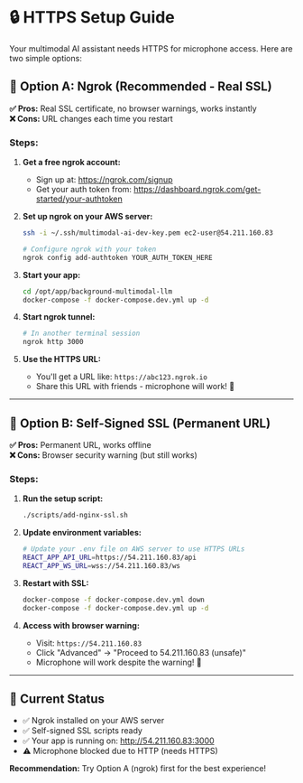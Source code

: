 # 🔒 HTTPS Setup Guide

Your multimodal AI assistant needs HTTPS for microphone access. Here are two simple options:

## 🚀 Option A: Ngrok (Recommended - Real SSL)

**✅ Pros:** Real SSL certificate, no browser warnings, works instantly  
**❌ Cons:** URL changes each time you restart

### Steps:

1. **Get a free ngrok account:**

   - Sign up at: https://ngrok.com/signup
   - Get your auth token from: https://dashboard.ngrok.com/get-started/your-authtoken

2. **Set up ngrok on your AWS server:**

   ```bash
   ssh -i ~/.ssh/multimodal-ai-dev-key.pem ec2-user@54.211.160.83

   # Configure ngrok with your token
   ngrok config add-authtoken YOUR_AUTH_TOKEN_HERE
   ```

3. **Start your app:**

   ```bash
   cd /opt/app/background-multimodal-llm
   docker-compose -f docker-compose.dev.yml up -d
   ```

4. **Start ngrok tunnel:**

   ```bash
   # In another terminal session
   ngrok http 3000
   ```

5. **Use the HTTPS URL:**
   - You'll get a URL like: `https://abc123.ngrok.io`
   - Share this URL with friends - microphone will work! 🎤

---

## 🔧 Option B: Self-Signed SSL (Permanent URL)

**✅ Pros:** Permanent URL, works offline  
**❌ Cons:** Browser security warning (but still works)

### Steps:

1. **Run the setup script:**

   ```bash
   ./scripts/add-nginx-ssl.sh
   ```

2. **Update environment variables:**

   ```bash
   # Update your .env file on AWS server to use HTTPS URLs
   REACT_APP_API_URL=https://54.211.160.83/api
   REACT_APP_WS_URL=wss://54.211.160.83/ws
   ```

3. **Restart with SSL:**

   ```bash
   docker-compose -f docker-compose.dev.yml down
   docker-compose -f docker-compose.dev.yml up -d
   ```

4. **Access with browser warning:**
   - Visit: `https://54.211.160.83`
   - Click "Advanced" → "Proceed to 54.211.160.83 (unsafe)"
   - Microphone will work despite the warning! 🎤

---

## 🎯 Current Status

- ✅ Ngrok installed on your AWS server
- ✅ Self-signed SSL scripts ready
- ✅ Your app is running on: http://54.211.160.83:3000
- ⚠️ Microphone blocked due to HTTP (needs HTTPS)

**Recommendation:** Try Option A (ngrok) first for the best experience!
